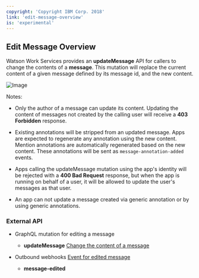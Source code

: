 ```yaml
---
copyright: 'Copyright IBM Corp. 2018'
link: 'edit-message-overview'
is: 'experimental'
---
```

## Edit Message Overview

Watson Work Services provides an **updateMessage** API for callers to change the contents of a **message**.  This mutation will replace the current content of a given message defined by its message id, and the new content.

![Image](https://github.com/watsonwork/watsonwork-developer-docs/blob/master/images/editMessage.png)

Notes:


 - Only the author of a message can update its content.  Updating the content of messages not created by the calling user will receive a **403 Forbidden** response.

 - Existing annotations will be stripped from an updated message.  Apps are expected to regenerate any annotation using the new content.  Mention annotations are automatically regenerated based on the new content.  These annotations will be sent as `message-annotation-added` events.

 - Apps calling the updateMessage mutation using the app's identity will be rejected with a **400 Bad Request** response, but when the app is running on behalf of a user, it will be allowed to update the user's messages as that user.

 - An app can not update a message created via generic annotation or by using generic annotations.



### External API

 * GraphQL mutation for editing a message
    * **updateMessage** [Change the content of a message](https://github.com/watsonwork/watsonwork-developer-docs/blob/master/guides/V1_UpdateMessage.md)
    
    
 * Outbound webhooks [Event for edited message](https://github.com/watsonwork/watsonwork-developer-docs/blob/master/guides/V1_wwsg_Webhooks.md)
    * **message-edited**




